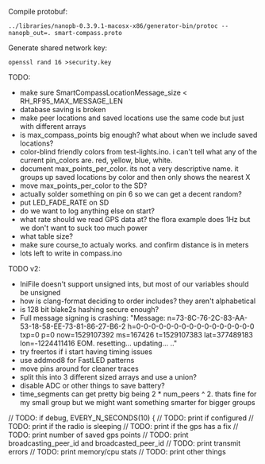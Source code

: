 
Compile protobuf:

    ../libraries/nanopb-0.3.9.1-macosx-x86/generator-bin/protoc --nanopb_out=. smart-compass.proto

Generate shared network key:

    openssl rand 16 >security.key

TODO:
- make sure SmartCompassLocationMessage_size < RH_RF95_MAX_MESSAGE_LEN
- database saving is broken
- make peer locations and saved locations use the same code but just with different arrays
- is max_compass_points big enough? what about when we include saved locations?
- color-blind friendly colors from test-lights.ino. i can't tell what any of the current pin_colors are. red, yellow, blue, white.
- document max_points_per_color. its not a very descriptive name. it groups up saved locations by color and then only shows the nearest X
- move max_points_per_color to the SD?
- actually solder something on pin 6 so we can get a decent random?
- put LED_FADE_RATE on SD
- do we want to log anything else on start?
- what rate should we read GPS data at? the flora example does 1Hz but we don't want to suck too much power
- what table size?
- make sure course_to actualy works. and confirm distance is in meters
- lots left to write in compass.ino

TODO v2:
- IniFile doesn't support unsigned ints, but most of our variables should be unsigned
- how is clang-format deciding to order includes? they aren't alphabetical
- is 128 bit blake2s hashing secure enough?
- Full message signing is crashing: "Message: n=73-8C-76-2C-83-AA-53-18-58-EE-73-81-86-27-B6-2 h=0-0-0-0-0-0-0-0-0-0-0-0-0-0-0-0 txp=0 p=0 now=1529107392 ms=167426 t=1529107383 lat=377489183 lon=-1224411416 EOM. resetting... updating... .."
- try freertos if i start having timing issues
- use addmod8 for FastLED patterns
- move pins around for cleaner traces
- split this into 3 different sized arrays and use a union?
- disable ADC or other things to save battery?
- time_segments can get pretty big being 2 * num_peers ^ 2. thats fine for my small group but we might want something smarter for bigger groups

// TODO: if debug, EVERY_N_SECONDS(10) {
  // TODO: print if configured
  // TODO: print if the radio is sleeping
  // TODO: print if the gps has a fix
  // TODO: print number of saved gps points
  // TODO: print  broadcasting_peer_id and broadcasted_peer_id
  // TODO: print transmit errors
  // TODO: print memory/cpu stats
  // TODO: print other things

